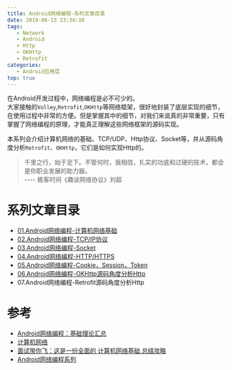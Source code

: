 ```yaml
---
title: Android网络编程-系列文章目录
date: 2019-06-13 23:34:10
tags: 
   - Network
   - Android
   - Http
   - OKHttp
   - Retrofit
categories:
   - Android应用层
top: true
---
```


在Android开发过程中，网络编程是必不可少的。   
大家接触的`Volley`,`Retrofit`,`OKHttp`等网络框架，很好地封装了底层实现的细节，在使用过程中非常的方便。但是掌握其中的细节，对我们来说真的非常重要，只有掌握了网络编程的原理，才能真正理解这些网络框架的源码实现。
<!-- more -->
本系列会介绍计算机网络的基础、TCP/UDP、Http协议、Socket等，并从源码角度分析`Retrofit`、`OKHttp`，它们是如何实现Http的。  
> 千里之行，始于足下。不管何时，我相信，扎实的功底和过硬的技术，都会是你职业发展的助力器。    
>                                            ---- 极客时间《趣谈网络协议》刘超

# 系列文章目录
* [01.Android网络编程-计算机网络基础](/2019/06/14/Network-Basic/)
* [02.Android网络编程-TCP/IP协议](/2019/06/21/Network-TCP-IP/)
* [03.Android网络编程-Socket](/2019/06/26/Network-Socket/)
* [04.Android网络编程-HTTP/HTTPS](/2019/07/12/Network-Http/)
* [05.Android网络编程-Cookie，Session，Token](/2019/07/15/Network-Cookie-Session-Token/)
* [06.Android网络编程-OKHttp源码角度分析Http](/2019/07/17/Network-OKHttp/)
* 07.Android网络编程-Retrofit源码角度分析Http

# 参考
* [Android网络编程：基础理论汇总](https://juejin.im/post/5a2614b8f265da432652af7d)
* [计算机网络](https://github.com/CyC2018/CS-Notes/blob/master/notes/%E8%AE%A1%E7%AE%97%E6%9C%BA%E7%BD%91%E7%BB%9C%20-%20%E7%9B%AE%E5%BD%95.md)
* [面试带你飞：这是一份全面的 计算机网络基础 总结攻略](https://juejin.im/post/5ad7e6c35188252ebd06acfa)
* [Android网络编程系列](http://liuwangshu.cn/tags/Android%E7%BD%91%E7%BB%9C%E7%BC%96%E7%A8%8B/)